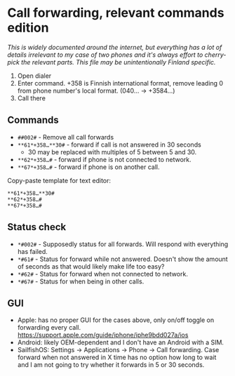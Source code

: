 # Call forwarding, relevant commands edition

*This is widely documented around the internet, but everything has a lot
 of details irrelevant to my case of two phones and it's always effort to
 cherry-pick the relevant parts. This file may be unintentionally Finland
 specific.*

1. Open dialer
2. Enter command. +358 is Finnish international format, remove leading 0 from
   phone number's local format. (040… → +3584…)
3. Call there

## Commands

* `##002#` - Remove all call forwards
* `**61*+358…**30#` - forward if call is not answered in 30 seconds
  * 30 may be replaced with multiples of 5 between 5 and 30.
* `**62*+358…#` - forward if phone is not connected to network.
* `**67*+358…#` - forward if phone is on another call.

Copy-paste template for text editor:

```
**61*+358…**30#
**62*+358…#
**67*+358…#
```

## Status check

* `*#002#` - Supposedly status for all forwards. Will respond with everything
  has failed.
* `*#61#` - Status for forward while not answered. Doesn't show the amount of seconds as
  that would likely make life too easy?
* `*#62#` - Status for forward when not connected to network.
* `*#67#` - Status for when being in other calls.

## GUI

* Apple: has no proper GUI for the cases above, only on/off toggle on forwarding
  every call. https://support.apple.com/guide/iphone/iphe9bdd027a/ios
* Android: likely OEM-dependent and I don't have an Android with a SIM.
* SailfishOS: Settings → Applications → Phone → Call forwarding. Case forward when
  not answered in X time has no option how long to wait and I am not going to try
  whether it forwards in 5 or 30 seconds.
